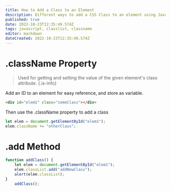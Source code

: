 ```yaml
---
title: How to Add a Class to an Element
description: Different ways to add a CSS Class to an element using Javascript
published: true
date: 2022-10-23T12:35:49.574Z
tags: javascript, classlist, classname
editor: markdown
dateCreated: 2022-10-23T12:35:49.574Z
---
```


# .className Property

> Used for getting and setting the value of the given element's class attribute.
{.is-info}

Add an ID to an element for easy reference, and store as variable.
````html
<div id="elem1" class="someClass"></div>
````

Then use the .className property to add a class
````javascript
let elem = document.getElementById("elem1");
elem.className += "otherClass";
````

# .add Method

````javascript
function addClass() {
	let elem = document.getElementById("elem1");
	elem.classList.add("addNewClass");
	alert(elem.classList);
}
	addClass();
````